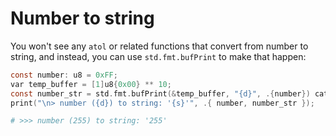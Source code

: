 # Number to string

You won't see any `atol` or related functions that convert from number to string,
and instead, you can use `std.fmt.bufPrint` to make that happen:

```c
const number: u8 = 0xFF;
var temp_buffer = [1]u8{0x00} ** 10;
const number_str = std.fmt.bufPrint(&temp_buffer, "{d}", .{number}) catch "";
print("\n> number ({d}) to string: '{s}'", .{ number, number_str });
```

```bash
# >>> number (255) to string: '255'
```

</br>
